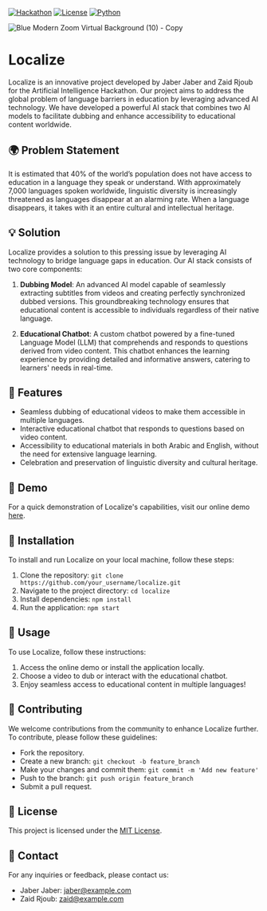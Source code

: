 [![Hackathon](https://img.shields.io/badge/Generative%20AI%20Hackathon-2024-blueviolet)](https://hackathon-link)
[![License](https://img.shields.io/badge/license-MIT-green)](LICENSE)
[![Python](https://img.shields.io/badge/python-3.8%2B-blue)](https://www.python.org/downloads/)

![Blue Modern Zoom Virtual Background (10) - Copy](https://github.com/jaberjaber23/localize/assets/103749727/3e7945f6-7196-4f1c-815c-75ab1e0766d1)
</div>



# Localize

Localize is an innovative project developed by Jaber Jaber and Zaid Rjoub for the Artificial Intelligence Hackathon. Our project aims to address the global problem of language barriers in education by leveraging advanced AI technology. We have developed a powerful AI stack that combines two AI models to facilitate dubbing and enhance accessibility to educational content worldwide.

## 🌍 Problem Statement

It is estimated that 40% of the world’s population does not have access to education in a language they speak or understand. With approximately 7,000 languages spoken worldwide, linguistic diversity is increasingly threatened as languages disappear at an alarming rate. When a language disappears, it takes with it an entire cultural and intellectual heritage.

## 💡 Solution

Localize provides a solution to this pressing issue by leveraging AI technology to bridge language gaps in education. Our AI stack consists of two core components:

1. **Dubbing Model**: An advanced AI model capable of seamlessly extracting subtitles from videos and creating perfectly synchronized dubbed versions. This groundbreaking technology ensures that educational content is accessible to individuals regardless of their native language.

2. **Educational Chatbot**: A custom chatbot powered by a fine-tuned Language Model (LLM) that comprehends and responds to questions derived from video content. This chatbot enhances the learning experience by providing detailed and informative answers, catering to learners' needs in real-time.

## 🚀 Features

- Seamless dubbing of educational videos to make them accessible in multiple languages.
- Interactive educational chatbot that responds to questions based on video content.
- Accessibility to educational materials in both Arabic and English, without the need for extensive language learning.
- Celebration and preservation of linguistic diversity and cultural heritage.

## 🎥 Demo

For a quick demonstration of Localize's capabilities, visit our online demo [here](link_to_demo).

## 🔧 Installation

To install and run Localize on your local machine, follow these steps:

1. Clone the repository: `git clone https://github.com/your_username/localize.git`
2. Navigate to the project directory: `cd localize`
3. Install dependencies: `npm install`
4. Run the application: `npm start`

## 📝 Usage

To use Localize, follow these instructions:

1. Access the online demo or install the application locally.
2. Choose a video to dub or interact with the educational chatbot.
3. Enjoy seamless access to educational content in multiple languages!

## 🤝 Contributing

We welcome contributions from the community to enhance Localize further. To contribute, please follow these guidelines:

- Fork the repository.
- Create a new branch: `git checkout -b feature_branch`
- Make your changes and commit them: `git commit -m 'Add new feature'`
- Push to the branch: `git push origin feature_branch`
- Submit a pull request.

## 📄 License

This project is licensed under the [MIT License](link_to_license).

## 📧 Contact

For any inquiries or feedback, please contact us:

- Jaber Jaber: jaber@example.com
- Zaid Rjoub: zaid@example.com

